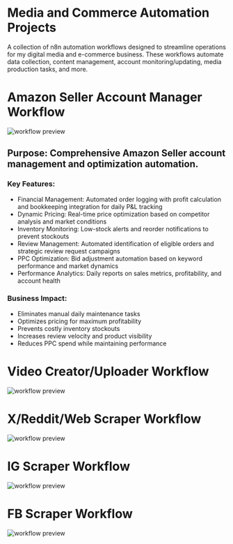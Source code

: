 # Media and Commerce Automation Projects
A collection of n8n automation workflows designed to streamline operations for my digital media and e-commerce business. These workflows automate data collection, content management, account monitoring/updating, media production tasks, and more.

# Amazon Seller Account Manager Workflow
![workflow preview](https://github.com/user-attachments/assets/639c535b-6aa2-4aef-8bc4-c91f781c6bbb)
## Purpose: Comprehensive Amazon Seller account management and optimization automation.

### Key Features:
- Financial Management: Automated order logging with profit calculation and bookkeeping integration for daily P&L tracking
- Dynamic Pricing: Real-time price optimization based on competitor analysis and market conditions
- Inventory Monitoring: Low-stock alerts and reorder notifications to prevent stockouts
- Review Management: Automated identification of eligible orders and strategic review request campaigns
- PPC Optimization: Bid adjustment automation based on keyword performance and market dynamics
- Performance Analytics: Daily reports on sales metrics, profitability, and account health

### Business Impact:
- Eliminates manual daily maintenance tasks
- Optimizes pricing for maximum profitability
- Prevents costly inventory stockouts
- Increases review velocity and product visibility
- Reduces PPC spend while maintaining performance

# Video Creator/Uploader Workflow
![workflow preview](https://github.com/user-attachments/assets/51c8aa77-0629-46dc-bb33-f14a3bdfd013)

# X/Reddit/Web Scraper Workflow
![workflow preview](https://github.com/user-attachments/assets/ece0245b-f2d1-426c-b52a-bef08772d579)

# IG Scraper Workflow
![workflow preview](https://github.com/user-attachments/assets/f3282979-0139-4155-af8c-6576b4a21ece)

# FB Scraper Workflow
![workflow preview](https://github.com/user-attachments/assets/3d09d708-9b12-4537-b6dc-054525ccd82d)
